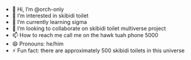- 👋 Hi, I’m @orch-only
- 👀 I’m interested in skibidi toilet
- 🌱 I’m currently learning sigma
- 💞️ I’m looking to collaborate on skibidi toilet multiverse project
- 📫 How to reach me call me on the hawk tuah phone 5000
- 😄 Pronouns: he/him
- ⚡ Fun fact: there are approximately 500 skibidi toilets in this universe
<!---
orch-only/orch-only is a ✨ special ✨ repository because its `README.md` (this file) appears on your GitHub profile.
You can click the Preview link to take a look at your changes.
--->
